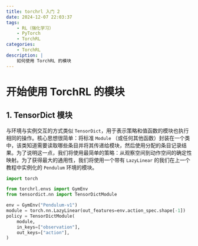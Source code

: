 ```yaml
---
title: torchrl 入门 2
date: 2024-12-07 22:03:37
tags: 
    - RL（强化学习）
    - PyTorch
    - TorchRL
categories: 
    - TorchRL
description: |
    如何使用 TorchRL 的模块
---
```

# 开始使用 TorchRL 的模块
## 1. TensorDict 模块
与环境与实例交互的方式类似 `TensorDict`，用于表示策略和值函数的模块也执行相同的操作。核心思想很简单：将标准 `Module` （或任何其他函数）封装在一个类中，该类知道需要读取哪些条目并将其传递给模块，然后使用分配的条目记录结果。为了说明这一点，我们将使用最简单的策略：从观察空间到动作空间的确定性映射。为了获得最大的通用性，我们将使用一个带有 `LazyLinear` 的我们在上一个教程中实例化的 `Pendulum` 环境的模块。

```Python
import torch

from torchrl.envs import GymEnv
from tensordict.nn import TensorDictModule

env = GymEnv("Pendulum-v1")
module = torch.nn.LazyLinear(out_features=env.action_spec.shape[-1])
policy = TensorDictModule(
    module,
    in_keys=["observation"],
    out_keys=["action"],
)
```
